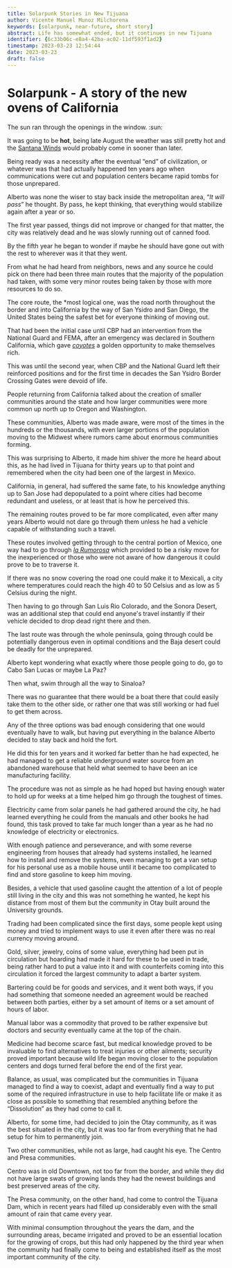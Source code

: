 ```yaml
---
title: Solarpunk Stories in New Tijuana
author: Vicente Manuel Munoz Milchorena
keywords: [solarpunk, near-future, short story]
abstract: Life has somewhat ended, but it continues in new Tijuana
identifier: {6c33b06c-e8a4-42ba-ac02-11df593f1ad2}
timestamp: 2023-03-23 12:54:44
date: 2023-03-23
draft: false
---
```


# Solarpunk - A story of the new ovens of California

The sun ran through the openings in the window. :sun:

It was going to be **hot**, being late August the weather was still pretty 
hot and the [Santana Winds](https://en.wikipedia.org/wiki/Santa_Ana_winds) 
would probably come in sooner than later.

Being ready was a necessity after the eventual “end” of civilization, or 
whatever was that had actually happened ten years ago when communications 
were cut and population centers became rapid tombs for those unprepared.

Alberto was none the wiser to stay back inside the metropolitan area, 
“*It will pass*” he thought. By pass, he kept thinking, that everything 
would stabilize again after a year or so.

The first year passed, things did not improve or changed for that matter, 
the city was relatively dead and he was slowly running out of canned food.

By the fifth year he began to wonder if maybe he should have gone out with 
the rest to wherever was it that they went.

From what he had heard from neighbors, news and any source he could pick on 
there had been three main routes that the majority of the population had 
taken, with some very minor routes being taken by those with more resources 
to do so.

The core route, the *most logical one, was the road north throughout the 
border and into California by the way of San Ysidro and San Diego, the 
United States being the safest bet for everyone thinking of moving out.

That had been the initial case until CBP had an intervention from the 
National Guard and FEMA, after an emergency was declared in Southern 
California, which gave *[coyotes](https://en.wikipedia.org/wiki/Coyote_(person))* 
a golden opportunity to make themselves rich.

This was until the second year, when CBP and the National Guard left their 
reinforced positions and for the first time in decades the San Ysidro Border 
Crossing Gates were devoid of life.

People returning from California talked about the creation of smaller 
communities around the state and how larger communities were more common up 
north up to Oregon and Washington.

These communities, Alberto was made aware, were most of the times in the 
hundreds or the thousands, with even larger portions of the population moving 
to the Midwest where rumors came about enormous communities forming.

This was surprising to Alberto, it made him shiver the more he heard about 
this, as he had lived in Tijuana for thirty years up to that point and 
remembered when the city had been one of the largest in Mexico.

California, in general, had suffered the same fate, to his knowledge anything 
up to San Jose had depopulated to a point where cities had become redundant 
and useless, or at least that is how he perceived this.

The remaining routes proved to be far more complicated, even after many years 
Alberto would not dare go through them unless he had a vehicle capable of 
withstanding such a travel.

These routes involved getting through to the central portion of Mexico, one 
way had to go through *[la Rumorosa](https://en.wikipedia.org/wiki/La_Rumorosa)* 
which provided to be a risky move for the inexperienced or those who were not 
aware of how dangerous it could prove to be to traverse it.

If there was no snow covering the road one could make it to Mexicali, a city 
where temperatures could reach the high 40 to 50 Celsius and as low as 5 
Celsius during the night.

Then having to go through San Luis Rio Colorado, and the Sonora Desert, was an 
additional step that could end anyone's travel instantly if their vehicle 
decided to drop dead right there and then.

The last route was through the whole peninsula, going through could be 
potentially dangerous even in optimal conditions and the Baja desert could be 
deadly for the unprepared.

Alberto kept wondering what exactly where those people going to do, go to 
Cabo San Lucas or maybe La Paz?

Then what, swim through all the way to Sinaloa?

There was no guarantee that there would be a boat there that could easily take 
them to the other side, or rather one that was still working or had fuel to 
get them across.

Any of the three options was bad enough considering that one would eventually 
have to walk, but having put everything in the balance Alberto decided to stay 
back and hold the fort.

He did this for ten years and it worked far better than he had expected, he 
had managed to get a reliable underground water source from an abandoned 
warehouse that held what seemed to have been an ice manufacturing facility.

The procedure was not as simple as he had hoped but having enough water to 
hold up for weeks at a time helped him go through the toughest of times.

Electricity came from solar panels he had gathered around the city, he had 
learned everything he could from the manuals and other books he had found, 
this task proved to take far much longer than a year as he had no knowledge 
of electricity or electronics.

With enough patience and perseverance, and with some reverse engineering from 
houses that already had systems installed, he learned how to install and remove 
the systems, even managing to get a van setup for his personal use as a mobile 
house until it became too complicated to find and store gasoline to keep him 
moving.

Besides, a vehicle that used gasoline caught the attention of a lot of people 
still living in the city and this was not something he wanted, he kept his 
distance from most of them but the community in Otay built around the 
University grounds.

Trading had been complicated since the first days, some people kept using money 
and tried to implement ways to use it even after there was no real currency 
moving around.

Gold, silver, jewelry, coins of some value, everything had been put in 
circulation but hoarding had made it hard for these to be used in trade, 
being rather hard to put a value into it and with counterfeits coming into 
this circulation it forced the largest community to adapt a barter system.

Bartering could be for goods and services, and it went both ways, if you had 
something that someone needed an agreement would be reached between both 
parties, either by a set amount of items or a set amount of hours of labor.

Manual labor was a commodity that proved to be rather expensive but doctors 
and security eventually came at the top of the chain.

Medicine had become scarce fast, but medical knowledge proved to be invaluable 
to find alternatives to treat injuries or other ailments; security proved 
important because wild life began moving closer to the population centers and 
dogs turned feral before the end of the first year.

Balance, as usual, was complicated but the communities in Tijuana managed to 
find a way to coexist, adapt and eventually find a way to put some of the 
required infrastructure in use to help facilitate life or make it as close 
as possible to something that resembled anything before the “Dissolution” as 
they had come to call it.

Alberto, for some time, had decided to join the Otay community, as it was the 
best situated in the city, but it was too far from everything that he had 
setup for him to permanently join.

Two other communities, while not as large, had caught his eye. The Centro and 
Presa communities.

Centro was in old Downtown, not too far from the border, and while they did 
not have large swats of growing lands they had the newest buildings and best 
preserved areas of the city.

The Presa community, on the other hand, had come to control the Tijuana Dam, 
which in recent years had filled up considerably even with the small amount 
of rain that came every year.

With minimal consumption throughout the years the dam, and the surrounding 
areas, became irrigated and proved to be an essential location for the growing 
of crops, but this had only happened by the third year when the community 
had finally come to being and established itself as the most important 
community of the city.
